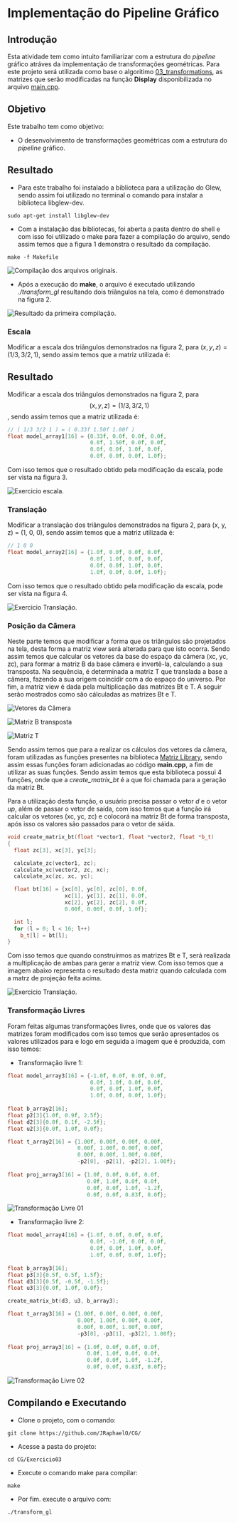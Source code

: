 # Implementação do Pipeline Gráfico

## Introdução 
Esta atividade tem como intuito familiarizar com a estrutura do *pipeline* gráfico atráves da implementação de transformações geométricas. 
Para este projeto será utilizada como base o algoritimo [03_transformations](https://github.com/capagot/icg/tree/master/03_transformations),
as matrizes que serão modificadas na função **Display** disponibilizada no arquivo [main.cpp](https://github.com/JRaphaelO/CG/blob/main/Exercicio03/main.cpp).

## Objetivo
Este trabalho tem como objetivo:
* O desenvolvimento de transformações geométricas com a estrutura do *pipeline* gráfico.

## Resultado
* Para este trabalho foi instalado a biblioteca para a utilização do Glew, sendo assim foi utilizado no terminal o comando para instalar a biblioteca libglew-dev.
```shel
sudo apt-get install libglew-dev
```
* Com a instalação das bibliotecas, foi aberta a pasta dentro do shell e com isso foi utilizado o make para fazer a 
compilação do arquivo, sendo assim temos que a figura 1 demonstra o resultado da compilação.

```shel
make -f Makefile
```

![Compilação dos arquivos originais.](https://i.imgur.com/3MHtsnc.png)

* Após a execução do **make**, o arquivo é executado utilizando *./transform_gl* resultando dois triângulos na tela, como é demonstrado na figura 2.

![Resultado da primeira compilação.](https://i.imgur.com/CviNBtE.png)



### Escala

Modificar a escala dos triângulos demonstrados na figura 2, para $(x, y, z) = (1/3, 3/2, 1)$, sendo assim temos que a matriz utilizada é:



## Resultado

Modificar a escala dos triângulos demonstrados na figura 2, para $$ (x, y, z) = (1/3, 3/2, 1) $$, sendo assim temos que a matriz utilizada é:

```c++
// ( 1/3 3/2 1 ) = ( 0.33f 1.50f 1.00f ) 
float model_array1[16] = {0.33f, 0.0f, 0.0f, 0.0f,
                          0.0f, 1.50f, 0.0f, 0.0f,
                          0.0f, 0.0f, 1.0f, 0.0f,
                          0.0f, 0.0f, 0.0f, 1.0f};
```

Com isso temos que o resultado obtido pela modificação da escala, pode ser vista na figura 3.

![Exercicio escala.](https://i.imgur.com/8knRiHr.png)

### Translação

Modificar a translação dos triângulos demonstrados na figura 2, para (x, y, z) = (1, 0, 0), sendo assim temos que a matriz utilizada é:

```c++
// 1 0 0
float model_array2[16] = {1.0f, 0.0f, 0.0f, 0.0f,
                          0.0f, 1.0f, 0.0f, 0.0f,
                          0.0f, 0.0f, 1.0f, 0.0f,
                          1.0f, 0.0f, 0.0f, 1.0f};
```

Com isso temos que o resultado obtido pela modificação da escala, pode ser vista na figura 4.

![Exercicio Translação.](https://i.imgur.com/Xu2vOBw.png)

### Posição da Câmera

Neste parte temos que modificar a forma que os triângulos são projetados na tela, desta forma a matriz view será alterada para que isto ocorra. Sendo assim temos que calcular os vetores da base do espaço da câmera (xc, yc, zc), para formar a matriz B da base câmera e invertê-la, calculando a sua transposta. Na sequência, é determinada a matriz T que translada a base a câmera, fazendo a sua origem coincidir com a do espaço do universo. Por fim, a matriz view é dada pela multiplicação das matrizes Bt e T. A seguir serão mostrados como são cálculadas as matrizes Bt e T.

![Vetores da Câmera](https://i.imgur.com/4UUVO8H.png)

![Matriz B transposta](https://i.imgur.com/lq190qs.png)

![Matriz T](https://i.imgur.com/n7yaIe0.png)


Sendo assim temos que para a realizar os cálculos dos vetores da câmera, foram utilizadas as funções presentes na biblioteca [Matriz Library](https://github.com/JRaphaelO/MatrixOperations), sendo assim essas funções foram adicionadas ao código **main.cpp**, a fim de utilizar as suas funções. Sendo assim temos que esta biblioteca possui 4 funções, onde que a *create_matrix_bt* é a que foi chamada para a geração da matriz Bt.

Para a utilização desta função, o usuário precisa passar o vetor *d* e o vetor *up*, além de passar o vetor de saída, com isso temos que a função irá calcular os vetores (xc, yc, zc) e colocorá na matriz Bt de forma transposta, após isso os valores são passados para o vetor de sáida.

```c++
void create_matrix_bt(float *vector1, float *vector2, float *b_t)
{
  float zc[3], xc[3], yc[3];

  calculate_zc(vector1, zc);
  calculate_xc(vector2, zc, xc);
  calculate_xc(zc, xc, yc);

  float bt[16] = {xc[0], yc[0], zc[0], 0.0f,
                  xc[1], yc[1], zc[1], 0.0f,
                  xc[2], yc[2], zc[2], 0.0f,
                  0.00f, 0.00f, 0.0f, 1.0f};

  int l;
  for (l = 0; l < 16; l++)
    b_t[l] = bt[l];
}
```

Com isso temos que quando construírmos as matrizes Bt e T, será realizada a multiplicação de ambas para gerar a matriz view. Com isso temos que a imagem abaixo representa o resultado desta matriz quando calculada com a matrz de projeção feita acima.

![Exercicio Translação.](https://i.imgur.com/iPWmE0r.png)

### Transformação Livres
Foram feitas algumas transformações livres, onde que os valores das matrizes foram modificados com isso temos que serão apresentados os valores utilizados para e logo em seguida a imagem que é produzida, com isso temos:

* Transformação livre 1:
```c++
float model_array3[16] = {-1.0f, 0.0f, 0.0f, 0.0f,
                          0.0f, 1.0f, 0.0f, 0.0f,
                          0.0f, 0.0f, 1.0f, 0.0f,
                          1.0f, 0.0f, 0.0f, 1.0f};
                          
float b_array2[16];
float p2[3]{1.0f, 0.9f, 2.5f};
float d2[3]{0.0f, 0.1f, -2.5f};
float u2[3]{0.0f, 1.0f, 0.0f};

float t_array2[16] = {1.00f, 0.00f, 0.00f, 0.00f,
                      0.00f, 1.00f, 0.00f, 0.00f,
                      0.00f, 0.00f, 1.00f, 0.00f,
                      -p2[0], -p2[1], -p2[2], 1.00f};
                      
float proj_array3[16] = {1.0f, 0.0f, 0.0f, 0.0f,
                         0.0f, 1.0f, 0.0f, 0.0f,
                         0.0f, 0.0f, 1.0f, -1.2f,
                         0.0f, 0.0f, 0.83f, 0.0f};

```

![Transformação Livre 01](https://i.imgur.com/alfk0TZ.png)

* Transformação livre 2:
```c++
float model_array4[16] = {1.0f, 0.0f, 0.0f, 0.0f,
                          0.0f, -1.0f, 0.0f, 0.0f,
                          0.0f, 0.0f, 1.0f, 0.0f,
                          1.0f, 0.0f, 0.0f, 1.0f};
                          
float b_array3[16];
float p3[3]{0.5f, 0.5f, 1.5f};
float d3[3]{0.5f, -0.5f, -1.5f};
float u3[3]{0.0f, 1.0f, 0.0f};

create_matrix_bt(d3, u3, b_array3);

float t_array3[16] = {1.00f, 0.00f, 0.00f, 0.00f,
                      0.00f, 1.00f, 0.00f, 0.00f,
                      0.00f, 0.00f, 1.00f, 0.00f,
                      -p3[0], -p3[1], -p3[2], 1.00f};
                      
float proj_array3[16] = {1.0f, 0.0f, 0.0f, 0.0f,
                         0.0f, 1.0f, 0.0f, 0.0f,
                         0.0f, 0.0f, 1.0f, -1.2f,
                         0.0f, 0.0f, 0.83f, 0.0f};
```

![Transformação Livre 02](https://i.imgur.com/bfHRMcb.png)

## Compilando e Executando

* Clone o projeto, com o comando:
```shell
git clone https://github.com/JRaphaelO/CG/
```

* Acesse a pasta do projeto:
```shell
cd CG/Exercicio03
```

* Execute o comando make para compilar:
```
make
```

* Por fim. execute o arquivo com:
```
./transform_gl
```



